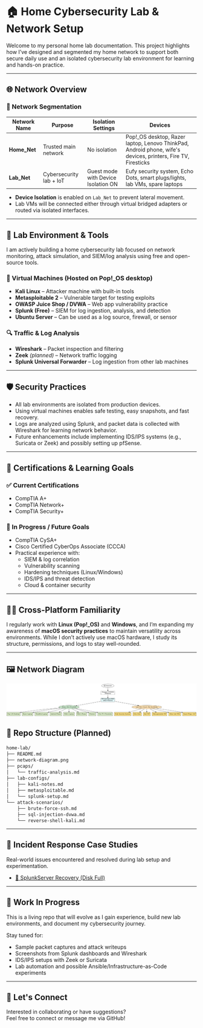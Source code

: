 # 🏠 Home Cybersecurity Lab & Network Setup

Welcome to my personal home lab documentation. This project highlights how I’ve designed and segmented my home network to support both secure daily use and an isolated cybersecurity lab environment for learning and hands-on practice.

---

## 🌐 Network Overview

### 🔹 Network Segmentation

| Network Name | Purpose                       | Isolation Settings                  | Devices                                                                 |
|--------------|-------------------------------|--------------------------------------|-------------------------------------------------------------------------|
| **Home_Net** | Trusted main network          | No isolation                         | Pop!_OS desktop, Razer laptop, Lenovo ThinkPad, Android phone, wife's devices, printers, Fire TV, Firesticks |
| **Lab_Net**  | Cybersecurity lab + IoT       | Guest mode with Device Isolation ON | Eufy security system, Echo Dots, smart plugs/lights, lab VMs, spare laptops |

- **Device Isolation** is enabled on `Lab_Net` to prevent lateral movement.
- Lab VMs will be connected either through virtual bridged adapters or routed via isolated interfaces.

---

## 🧪 Lab Environment & Tools

I am actively building a home cybersecurity lab focused on network monitoring, attack simulation, and SIEM/log analysis using free and open-source tools.

### 🔧 Virtual Machines (Hosted on Pop!_OS desktop)
- **Kali Linux** – Attacker machine with built-in tools
- **Metasploitable 2** – Vulnerable target for testing exploits
- **OWASP Juice Shop / DVWA** – Web app vulnerability practice
- **Splunk (Free)** – SIEM for log ingestion, analysis, and detection
- **Ubuntu Server** – Can be used as a log source, firewall, or sensor

### 🔍 Traffic & Log Analysis
- **Wireshark** – Packet inspection and filtering
- **Zeek** *(planned)* – Network traffic logging
- **Splunk Universal Forwarder** – Log ingestion from other lab machines

---

## 🛡️ Security Practices

- All lab environments are isolated from production devices.
- Using virtual machines enables safe testing, easy snapshots, and fast recovery.
- Logs are analyzed using Splunk, and packet data is collected with Wireshark for learning network behavior.
- Future enhancements include implementing IDS/IPS systems (e.g., Suricata or Zeek) and possibly setting up pfSense.

---

## 📜 Certifications & Learning Goals

### ✅ Current Certifications
- CompTIA A+
- CompTIA Network+
- CompTIA Security+

### 🎯 In Progress / Future Goals
- CompTIA CySA+
- Cisco Certified CyberOps Associate (CCCA)
- Practical experience with:
  - SIEM & log correlation
  - Vulnerability scanning
  - Hardening techniques (Linux/Windows)
  - IDS/IPS and threat detection
  - Cloud & container security

---

## 👨‍💻 Cross-Platform Familiarity

I regularly work with **Linux (Pop!_OS)** and **Windows**, and I’m expanding my awareness of **macOS security practices** to maintain versatility across environments. While I don’t actively use macOS hardware, I study its structure, permissions, and logs to stay well-rounded.

---
## 🖼️ Network Diagram

![Home Lab Network Diagram](network-diagram.png)

## 📁 Repo Structure (Planned)
```
home-lab/
├── README.md
├── network-diagram.png
├── pcaps/
│   └── traffic-analysis.md
├── lab-configs/
│   ├── kali-notes.md
│   ├── metasploitable.md
│   └── splunk-setup.md
└── attack-scenarios/
    ├── brute-force-ssh.md
    ├── sql-injection-dvwa.md
    └── reverse-shell-kali.md
```
---

## 📂 Incident Response Case Studies

Real-world issues encountered and resolved during lab setup and experimentation.

- [🧰 SplunkServer Recovery (Disk Full)](incident-response/splunkserver-recovery.md)


---

## 🚧 Work In Progress

This is a living repo that will evolve as I gain experience, build new lab environments, and document my cybersecurity journey.

Stay tuned for:
- Sample packet captures and attack writeups
- Screenshots from Splunk dashboards and Wireshark
- IDS/IPS setups with Zeek or Suricata
- Lab automation and possible Ansible/Infrastructure-as-Code experiments

---

## 🤝 Let's Connect

Interested in collaborating or have suggestions?  
Feel free to connect or message me via GitHub!
